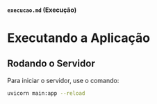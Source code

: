 
#### `execucao.md` (Execução)

# Executando a Aplicação

## Rodando o Servidor

Para iniciar o servidor, use o comando:

```bash
uvicorn main:app --reload
